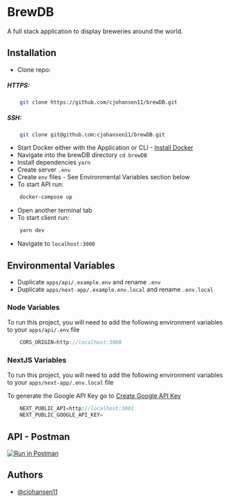 # BrewDB

A full stack application to display breweries around the world.

## Installation

- Clone repo:

##### HTTPS:

```bash
    git clone https://github.com/cjohansen11/brewDB.git
```

##### SSH:

```bash
    git clone git@github.com:cjohansen11/brewDB.git
```

- Start Docker either with the Application or CLI - [Install Docker](https://docs.docker.com/desktop/)
- Navigate into the brewDB directory `cd brewDB`
- Install dependencies `yarn`
- Create server `.env`
- Create `env` files - See Environmental Variables section below
- To start API run:

```bash
    docker-compose up
```

- Open another terminal tab
- To start client run:

```bash
    yarn dev
```

- Navigate to `localhost:3000`

## Environmental Variables

- Duplicate `apps/api/.example.env` and rename `.env`
- Duplicate `apps/next-app/.example.env.local` and rename `.env.local`

### Node Variables

To run this project, you will need to add the following environment variables to your `apps/api/.env` file

```javascript
    CORS_ORIGIN=http://localhost:3000
```

### NextJS Variables

To run this project, you will need to add the following environment variables to your `apps/next-app/.env.local` file

To generate the Google API Key go to [Create Google API Key](https://developers.google.com/maps/documentation/javascript/get-api-key)

```javascript
    NEXT_PUBLIC_API=http://localhost:3001
    NEXT_PUBLIC_GOOGLE_API_KEY=
```

## API - Postman

[![Run in Postman](https://run.pstmn.io/button.svg)](https://app.getpostman.com/run-collection/20609206-b134250e-2b77-4261-9415-528fb57c87b6?action=collection%2Ffork&collection-url=entityId%3D20609206-b134250e-2b77-4261-9415-528fb57c87b6%26entityType%3Dcollection%26workspaceId%3D7b638411-a7f3-4826-a9d0-d235d3a4e078#?env%5BBrewDB%20Environment%5D=W3sia2V5IjoiYmFzZVVSTCIsInZhbHVlIjoibG9jYWxob3N0OjMwMDEvIiwiZW5hYmxlZCI6dHJ1ZSwidHlwZSI6ImRlZmF1bHQifSx7ImtleSI6ImJyZXdlcnlJZCIsInZhbHVlIjoiYmVhY2gtY2F0LWJyZXdpbmctYmxhaW5lIiwiZW5hYmxlZCI6dHJ1ZSwidHlwZSI6ImRlZmF1bHQifV0=)

## Authors

- [@cjohansen11](https://www.github.com/cjohansen11)
